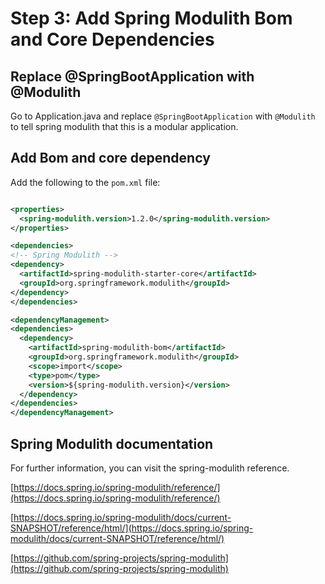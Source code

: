 # Step 3: Add Spring Modulith Bom and Core Dependencies

## Replace @SpringBootApplication with @Modulith

Go to Application.java and replace `@SpringBootApplication` with `@Modulith`
to tell spring modulith that this is a modular application.

## Add Bom and core dependency

Add the following to the `pom.xml` file:

```xml

<properties>
  <spring-modulith.version>1.2.0</spring-modulith.version>
</properties>

<dependencies>
<!-- Spring Modulith -->
<dependency>
  <artifactId>spring-modulith-starter-core</artifactId>
  <groupId>org.springframework.modulith</groupId>
</dependency>
</dependencies>

<dependencyManagement>
<dependencies>
  <dependency>
    <artifactId>spring-modulith-bom</artifactId>
    <groupId>org.springframework.modulith</groupId>
    <scope>import</scope>
    <type>pom</type>
    <version>${spring-modulith.version}</version>
  </dependency>
</dependencies>
</dependencyManagement>
```

## Spring Modulith documentation

For further information, you can visit the spring-modulith reference.

[https://docs.spring.io/spring-modulith/reference/](https://docs.spring.io/spring-modulith/reference/)

[https://docs.spring.io/spring-modulith/docs/current-SNAPSHOT/reference/html/](https://docs.spring.io/spring-modulith/docs/current-SNAPSHOT/reference/html/)

[https://github.com/spring-projects/spring-modulith](https://github.com/spring-projects/spring-modulith)
